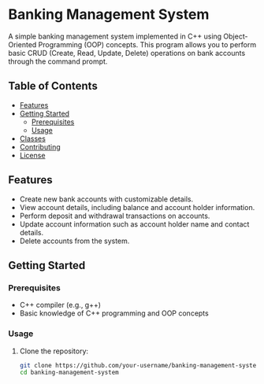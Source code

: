
# Banking Management System

A simple banking management system implemented in C++ using Object-Oriented Programming (OOP) concepts. This program allows you to perform basic CRUD (Create, Read, Update, Delete) operations on bank accounts through the command prompt.

## Table of Contents

- [Features](#features)
- [Getting Started](#getting-started)
  - [Prerequisites](#prerequisites)
  - [Usage](#usage)
- [Classes](#classes)
- [Contributing](#contributing)
- [License](#license)

## Features

- Create new bank accounts with customizable details.
- View account details, including balance and account holder information.
- Perform deposit and withdrawal transactions on accounts.
- Update account information such as account holder name and contact details.
- Delete accounts from the system.

## Getting Started

### Prerequisites

- C++ compiler (e.g., g++)
- Basic knowledge of C++ programming and OOP concepts

### Usage

1. Clone the repository:

   ```bash
   git clone https://github.com/your-username/banking-management-system.git
   cd banking-management-system

